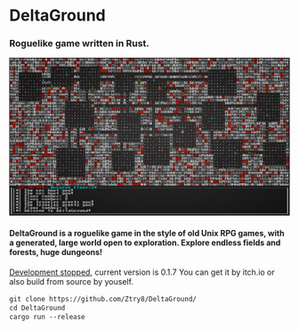 # DeltaGround
### Roguelike game written in Rust.
![screenshot](https://github.com/Ztry8/DeltaGround/blob/main/screenshots/1.png?raw=true)

#### DeltaGround is a roguelike game in the style of old Unix RPG games, with a generated, large world open to exploration. Explore endless fields and forests, huge dungeons! 

[Development stopped](https://github.com/Ztry8/Shellter/), current version is 0.1.7
You can get it by itch.io or also build from source by youself.
```
git clone https://github.com/Ztry8/DeltaGround/
cd DeltaGround
cargo run --release
```

